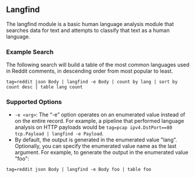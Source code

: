 ## Langfind

The langfind module is a basic human language analysis module that searches data for text and attempts to classify that text as a human language.

### Example Search

The following search will build a table of the most common languages used in Reddit comments, in descending order from most popular to least.

```gravwell
tag=reddit json Body | langfind -e Body | count by lang | sort by count desc | table lang count
```

### Supported Options

* `-e <arg>`: The “-e” option operates on an enumerated value instead of on the entire record. For example, a pipeline that performed language analysis on HTTP payloads would be `tag=pcap ipv4.DstPort==80 tcp.Payload | langfind -e Payload`.
* By default, the output is generated in the enumerated value "lang". Optionally, you can specify the enumerated value name as the last argument. For example, to generate the output in the enumerated value "foo":

```gravwell
tag=reddit json Body | langfind -e Body foo | table foo
```
